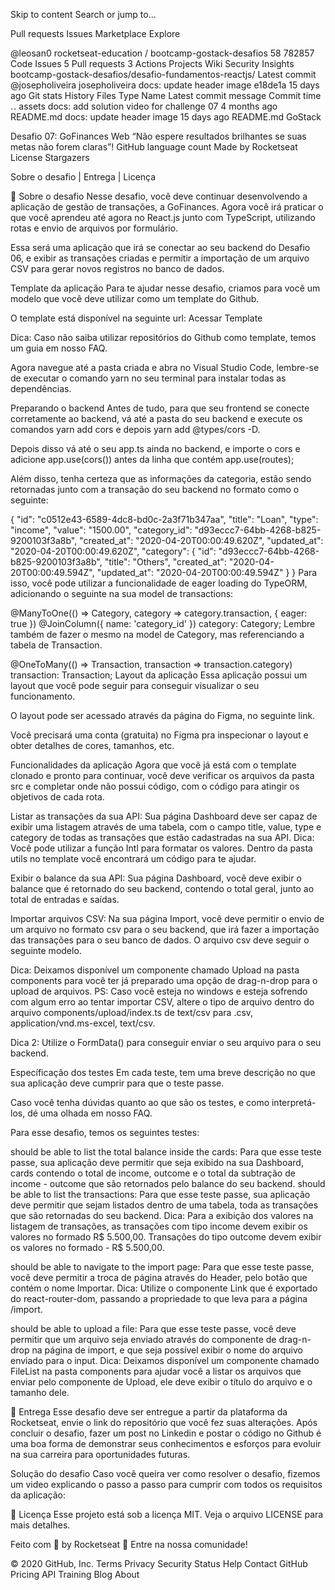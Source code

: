 Skip to content
Search or jump to…

Pull requests
Issues
Marketplace
Explore
 
@leosan0 
rocketseat-education
/
bootcamp-gostack-desafios
58
782857
Code
Issues
5
Pull requests
3
Actions
Projects
Wiki
Security
Insights
bootcamp-gostack-desafios/desafio-fundamentos-reactjs/
Latest commit
@josepholiveira
josepholiveira docs: update header image
e18de1a
15 days ago
Git stats
 History
Files
Type
Name
Latest commit message
Commit time
. .
assets
docs: add solution video for challenge 07
4 months ago
README.md
docs: update header image
15 days ago
README.md
GoStack

Desafio 07: GoFinances Web
“Não espere resultados brilhantes se suas metas não forem claras”!
GitHub language count Made by Rocketseat License Stargazers

Sobre o desafio   |    Entrega   |    Licença

🚀 Sobre o desafio
Nesse desafio, você deve continuar desenvolvendo a aplicação de gestão de transações, a GoFinances. Agora você irá praticar o que você aprendeu até agora no React.js junto com TypeScript, utilizando rotas e envio de arquivos por formulário.

Essa será uma aplicação que irá se conectar ao seu backend do Desafio 06, e exibir as transações criadas e permitir a importação de um arquivo CSV para gerar novos registros no banco de dados.

Template da aplicação
Para te ajudar nesse desafio, criamos para você um modelo que você deve utilizar como um template do Github.

O template está disponível na seguinte url: Acessar Template

Dica: Caso não saiba utilizar repositórios do Github como template, temos um guia em nosso FAQ.

Agora navegue até a pasta criada e abra no Visual Studio Code, lembre-se de executar o comando yarn no seu terminal para instalar todas as dependências.

Preparando o backend
Antes de tudo, para que seu frontend se conecte corretamente ao backend, vá até a pasta do seu backend e execute os comandos yarn add cors e depois yarn add @types/cors -D.

Depois disso vá até o seu app.ts ainda no backend, e importe o cors e adicione app.use(cors()) antes da linha que contém app.use(routes);

Além disso, tenha certeza que as informações da categoria, estão sendo retornadas junto com a transação do seu backend no formato como o seguinte:

{
  "id": "c0512e43-6589-4dc8-bd0c-2a3f71b347aa",
  "title": "Loan",
  "type": "income",
  "value": "1500.00",
  "category_id": "d93eccc7-64bb-4268-b825-9200103f3a8b",
  "created_at": "2020-04-20T00:00:49.620Z",
  "updated_at": "2020-04-20T00:00:49.620Z",
  "category": {
    "id": "d93eccc7-64bb-4268-b825-9200103f3a8b",
    "title": "Others",
    "created_at": "2020-04-20T00:00:49.594Z",
    "updated_at": "2020-04-20T00:00:49.594Z"
  }
}
Para isso, você pode utilizar a funcionalidade de eager loading do TypeORM, adicionando o seguinte na sua model de transactions:

@ManyToOne(() => Category, category => category.transaction, { eager: true })
@JoinColumn({ name: 'category_id' })
category: Category;
Lembre também de fazer o mesmo na model de Category, mas referenciando a tabela de Transaction.

@OneToMany(() => Transaction, transaction => transaction.category)
transaction: Transaction;
Layout da aplicação
Essa aplicação possui um layout que você pode seguir para conseguir visualizar o seu funcionamento.

O layout pode ser acessado através da página do Figma, no seguinte link.

Você precisará uma conta (gratuita) no Figma pra inspecionar o layout e obter detalhes de cores, tamanhos, etc.

Funcionalidades da aplicação
Agora que você já está com o template clonado e pronto para continuar, você deve verificar os arquivos da pasta src e completar onde não possui código, com o código para atingir os objetivos de cada rota.

Listar as transações da sua API: Sua página Dashboard deve ser capaz de exibir uma listagem através de uma tabela, com o campo title, value, type e category de todas as transações que estão cadastradas na sua API.
Dica: Você pode utilizar a função Intl para formatar os valores. Dentro da pasta utils no template você encontrará um código para te ajudar.

Exibir o balance da sua API: Sua página Dashboard, você deve exibir o balance que é retornado do seu backend, contendo o total geral, junto ao total de entradas e saídas.

Importar arquivos CSV: Na sua página Import, você deve permitir o envio de um arquivo no formato csv para o seu backend, que irá fazer a importação das transações para o seu banco de dados. O arquivo csv deve seguir o seguinte modelo.

Dica: Deixamos disponível um componente chamado Upload na pasta components para você ter já preparado uma opção de drag-n-drop para o upload de arquivos. PS: Caso você esteja no windows e esteja sofrendo com algum erro ao tentar importar CSV, altere o tipo de arquivo dentro do arquivo components/upload/index.ts de text/csv para .csv, application/vnd.ms-excel, text/csv.

Dica 2: Utilize o FormData() para conseguir enviar o seu arquivo para o seu backend.

Específicação dos testes
Em cada teste, tem uma breve descrição no que sua aplicação deve cumprir para que o teste passe.

Caso você tenha dúvidas quanto ao que são os testes, e como interpretá-los, dé uma olhada em nosso FAQ.

Para esse desafio, temos os seguintes testes:

should be able to list the total balance inside the cards: Para que esse teste passe, sua aplicação deve permitir que seja exibido na sua Dashboard, cards contendo o total de income, outcome e o total da subtração de income - outcome que são retornados pelo balance do seu backend.
should be able to list the transactions: Para que esse teste passe, sua aplicação deve permitir que sejam listados dentro de uma tabela, toda as transações que são retornadas do seu backend.
Dica: Para a exibição dos valores na listagem de transações, as transações com tipo income devem exibir os valores no formado R$ 5.500,00. Transações do tipo outcome devem exibir os valores no formado - R$ 5.500,00.

should be able to navigate to the import page: Para que esse teste passe, você deve permitir a troca de página através do Header, pelo botão que contém o nome Importar.
Dica: Utilize o componente Link que é exportado do react-router-dom, passando a propriedade to que leva para a página /import.

should be able to upload a file: Para que esse teste passe, você deve permitir que um arquivo seja enviado através do componente de drag-n-drop na página de import, e que seja possível exibir o nome do arquivo enviado para o input.
Dica: Deixamos disponível um componente chamado FileList na pasta components para ajudar você a listar os arquivos que enviar pelo componente de Upload, ele deve exibir o título do arquivo e o tamanho dele.

📆 Entrega
Esse desafio deve ser entregue a partir da plataforma da Rocketseat, envie o link do repositório que você fez suas alterações. Após concluir o desafio, fazer um post no Linkedin e postar o código no Github é uma boa forma de demonstrar seus conhecimentos e esforços para evoluir na sua carreira para oportunidades futuras.

Solução do desafio
Caso você queira ver como resolver o desafio, fizemos um video explicando o passo a passo para cumprir com todos os requisitos da aplicação:


📝 Licença
Esse projeto está sob a licença MIT. Veja o arquivo LICENSE para mais detalhes.

Feito com 💜 by Rocketseat 👋 Entre na nossa comunidade!

© 2020 GitHub, Inc.
Terms
Privacy
Security
Status
Help
Contact GitHub
Pricing
API
Training
Blog
About
